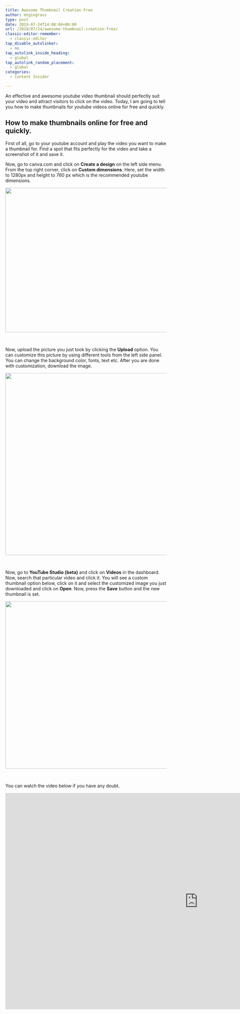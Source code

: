 ```yaml
---
title: Awesome Thumbnail Creation Free
author: mtgingrass
type: post
date: 2019-07-24T14:08:04+00:00
url: /2019/07/24/awesome-thumbnail-creation-free/
classic-editor-remember:
  - classic-editor
tap_disable_autolinker:
  - no
tap_autolink_inside_heading:
  - global
tap_autolink_random_placement:
  - global
categories:
  - Content Insider

---
```

An effective and awesome youtube video thumbnail should perfectly suit your video and attract visitors to click on the video. Today, I am going to tell you how to make thumbnails for youtube videos online for free and quickly.

## How to make thumbnails online for free and quickly.

First of all, go to your youtube account and play the video you want to make a thumbnail for. Find a spot that fits perfectly for the video and take a screenshot of it and save it.

Now, go to canva.com and click on **Create a design** on the left side menu. From the top right corner, click on **Custom dimensions**. Here, set the width to 1280px and height to 760 px which is the recommended youtube dimensions.

<img class="alignnone size-full wp-image-701" src="http://markgingrass.com/wp-content/uploads/2019/07/thumbnail-2.png" alt="" width="1226" height="451" srcset="https://markgingrass.com/wp-content/uploads/2019/07/thumbnail-2.png 1226w, https://markgingrass.com/wp-content/uploads/2019/07/thumbnail-2-300x110.png 300w, https://markgingrass.com/wp-content/uploads/2019/07/thumbnail-2-768x283.png 768w, https://markgingrass.com/wp-content/uploads/2019/07/thumbnail-2-1024x377.png 1024w" sizes="(max-width: 1226px) 100vw, 1226px" />

&nbsp;

Now, upload the picture you just took by clicking the **Upload** option. You can customize this picture by using different tools from the left side panel.  You can change the background color, fonts, text etc. After you are done with customization, download the image.

<img class="alignnone size-full wp-image-702" src="http://markgingrass.com/wp-content/uploads/2019/07/thumbnail-3.png" alt="" width="1228" height="568" srcset="https://markgingrass.com/wp-content/uploads/2019/07/thumbnail-3.png 1228w, https://markgingrass.com/wp-content/uploads/2019/07/thumbnail-3-300x139.png 300w, https://markgingrass.com/wp-content/uploads/2019/07/thumbnail-3-768x355.png 768w, https://markgingrass.com/wp-content/uploads/2019/07/thumbnail-3-1024x474.png 1024w" sizes="(max-width: 1228px) 100vw, 1228px" />

&nbsp;

Now, go to **YouTube Studio (beta)** and click on **Videos** in the dashboard. Now, search that particular video and click it. You will see a custom thumbnail option below, click on it and select the customized image you just downloaded and click on **Open**. Now, press the **Save** button and the new thumbnail is set.

<img class="alignnone size-full wp-image-703" src="http://markgingrass.com/wp-content/uploads/2019/07/thumbnail-4.png" alt="" width="1225" height="522" srcset="https://markgingrass.com/wp-content/uploads/2019/07/thumbnail-4.png 1225w, https://markgingrass.com/wp-content/uploads/2019/07/thumbnail-4-300x128.png 300w, https://markgingrass.com/wp-content/uploads/2019/07/thumbnail-4-768x327.png 768w, https://markgingrass.com/wp-content/uploads/2019/07/thumbnail-4-1024x436.png 1024w" sizes="(max-width: 1225px) 100vw, 1225px" />

&nbsp;

You can watch the video below if you have any doubt.

<iframe title="👍(NEW) 2019 Awesome Thumbnail Creation Free (Verified)👍" width="1200" height="675" src="https://www.youtube.com/embed/XE9LakqZHH4?start=309&#038;feature=oembed" frameborder="0" allow="accelerometer; autoplay; encrypted-media; gyroscope; picture-in-picture" allowfullscreen></iframe>

&nbsp;